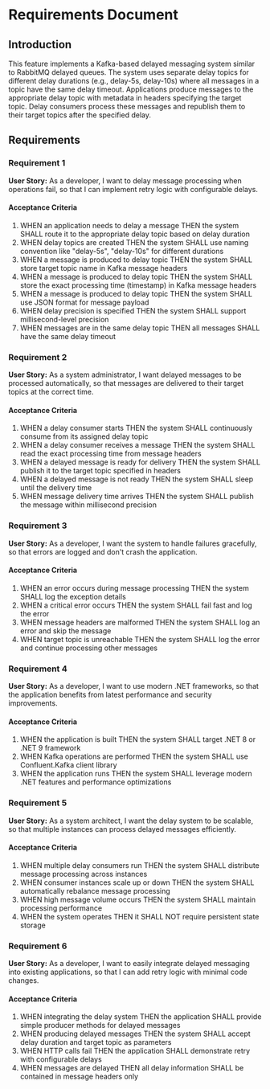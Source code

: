 # Requirements Document

## Introduction

This feature implements a Kafka-based delayed messaging system similar to RabbitMQ delayed queues. The system uses separate delay topics for different delay durations (e.g., delay-5s, delay-10s) where all messages in a topic have the same delay timeout. Applications produce messages to the appropriate delay topic with metadata in headers specifying the target topic. Delay consumers process these messages and republish them to their target topics after the specified delay. 

## Requirements

### Requirement 1

**User Story:** As a developer, I want to delay message processing when operations fail, so that I can implement retry logic with configurable delays.

#### Acceptance Criteria

1. WHEN an application needs to delay a message THEN the system SHALL route it to the appropriate delay topic based on delay duration
2. WHEN delay topics are created THEN the system SHALL use naming convention like "delay-5s", "delay-10s" for different durations
3. WHEN a message is produced to delay topic THEN the system SHALL store target topic name in Kafka message headers
4. WHEN a message is produced to delay topic THEN the system SHALL store the exact processing time (timestamp) in Kafka message headers
5. WHEN a message is produced to delay topic THEN the system SHALL use JSON format for message payload
6. WHEN delay precision is specified THEN the system SHALL support millisecond-level precision
7. WHEN messages are in the same delay topic THEN all messages SHALL have the same delay timeout

### Requirement 2

**User Story:** As a system administrator, I want delayed messages to be processed automatically, so that messages are delivered to their target topics at the correct time.

#### Acceptance Criteria

1. WHEN a delay consumer starts THEN the system SHALL continuously consume from its assigned delay topic
2. WHEN a delay consumer receives a message THEN the system SHALL read the exact processing time from message headers
3. WHEN a delayed message is ready for delivery THEN the system SHALL publish it to the target topic specified in headers
4. WHEN a delayed message is not ready THEN the system SHALL sleep until the delivery time
5. WHEN message delivery time arrives THEN the system SHALL publish the message within millisecond precision

### Requirement 3

**User Story:** As a developer, I want the system to handle failures gracefully, so that errors are logged and don't crash the application.

#### Acceptance Criteria

1. WHEN an error occurs during message processing THEN the system SHALL log the exception details
2. WHEN a critical error occurs THEN the system SHALL fail fast and log the error
3. WHEN message headers are malformed THEN the system SHALL log an error and skip the message
4. WHEN target topic is unreachable THEN the system SHALL log the error and continue processing other messages

### Requirement 4

**User Story:** As a developer, I want to use modern .NET frameworks, so that the application benefits from latest performance and security improvements.

#### Acceptance Criteria

1. WHEN the application is built THEN the system SHALL target .NET 8 or .NET 9 framework
2. WHEN Kafka operations are performed THEN the system SHALL use Confluent.Kafka client library
3. WHEN the application runs THEN the system SHALL leverage modern .NET features and performance optimizations

### Requirement 5

**User Story:** As a system architect, I want the delay system to be scalable, so that multiple instances can process delayed messages efficiently.

#### Acceptance Criteria

1. WHEN multiple delay consumers run THEN the system SHALL distribute message processing across instances
2. WHEN consumer instances scale up or down THEN the system SHALL automatically rebalance message processing
3. WHEN high message volume occurs THEN the system SHALL maintain processing performance
4. WHEN the system operates THEN it SHALL NOT require persistent state storage

### Requirement 6

**User Story:** As a developer, I want to easily integrate delayed messaging into existing applications, so that I can add retry logic with minimal code changes.

#### Acceptance Criteria

1. WHEN integrating the delay system THEN the application SHALL provide simple producer methods for delayed messages
2. WHEN producing delayed messages THEN the system SHALL accept delay duration and target topic as parameters
3. WHEN HTTP calls fail THEN the application SHALL demonstrate retry with configurable delays
4. WHEN messages are delayed THEN all delay information SHALL be contained in message headers only